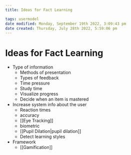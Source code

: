 ```yaml
---
title: Ideas for Fact Learning

tags: usermodel 
date modified: Monday, September 19th 2022, 3:09:43 pm
date created: Thursday, July 28th 2022, 5:59:06 pm
---
```


# Ideas for Fact Learning
- Type of information
	- Methods of presentation
	- Types of feedback
	- Time pressure
	- Study time
	- Visualize progress
	- Decide when an item is mastered
- Increase system info about the user
	- Reaction times
	- accuracy
	- [[Eye Tracking]]
	- biometric
	- [[Pupil Dilation|pupil dilation]]
	- Detect learning styles
- Framework
	- [[Gamification]]

